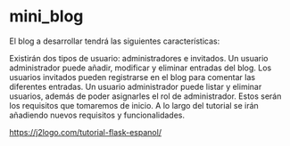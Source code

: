 # mini_blog
El blog a desarrollar tendrá las siguientes características:

Existirán dos tipos de usuario: administradores e invitados.
Un usuario administrador puede añadir, modificar y eliminar entradas del blog.
Los usuarios invitados pueden registrarse en el blog para comentar las diferentes entradas.
Un usuario administrador puede listar y eliminar usuarios, además de poder asignarles el rol de administrador.
Estos serán los requisitos que tomaremos de inicio. A lo largo del tutorial se irán añadiendo nuevos requisitos y funcionalidades.

https://j2logo.com/tutorial-flask-espanol/
